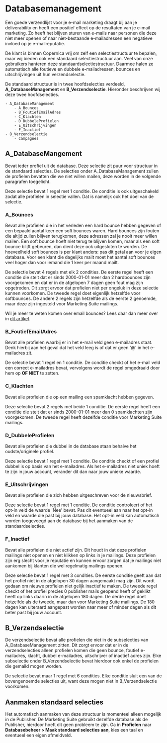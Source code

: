 # Databasemanagement
Een goede verzendlijst voor je e-mail marketing draagt bij aan je
deliverability en heeft een positief effect op de resultaten van je e-mail
marketing. Zo heeft het blijven sturen van e-mails naar
personen die deze niet meer openen of naar niet-bestaande e-mailadressen een
negatieve invloed op je e-mailreputatie.

De klant is binnen Copernica vrij om zelf een selectiestructuur te bepalen,
maar wij bieden ook een standaard selectiestructuur aan. Veel van onze
gebruikers hanteren deze standaardselectiestructuur. Daarmee halen ze
automatisch alle foutieve en dubbele e-mailadressen, bounces en
uitschrijvingen uit hun verzendselectie.

De standaard structuur is in twee hoofdselecties verdeeld,
**A_DatabaseManagement** en **B_Verzendselectie**. Hieronder beschrijven wij
deze twee hoofdselecties.

```
- A_DatabaseManagement
    - A_Bounces
    - B_FoutiefEmailAdres
    - C_Klachten
    - D_DubbeleProfielen
    - E_Uitschrijvingen
    - F_Inactief
- B_Verzendselectie
    - Campagnes
```

## A_DatabaseMangement
Bevat ieder profiel uit de database. Deze selectie zit puur voor structuur in
de standaard selecties. De selecties onder A_DatabaseManagement zullen de profielen
bevatten die we niet willen mailen, deze worden in de volgende paragrafen
toegelicht.

Deze selectie bevat 1 regel met 1 conditie. De conditie is ook
uitgeschakeld zodat alle profielen in selectie vallen. Dat is namelijk ook het
doel van de selectie.

### A_Bounces
Bevat alle profielen die in het verleden een hard bounce hebben gegeven of
een bepaald aantal keer een soft bounces waren. Hard bounces zijn fouten die
altijd zullen blijven terugkomen, deze adressen zal je nooit meer willen mailen.
Een soft bounce hoeft niet terug te blijven komen, maar als een soft bounce
blijft gebeuren, dan dient deze ook uitgesloten te worden. De hoeveelheid
soft bounces is per klant anders: pas dit getal aan voor je eigen database.
Voor een klant die dagelijks mailt moet het aantal soft bounces veel hoger dan
voor iemand die 1 keer per maand mailt.

De selectie bevat 4 regels met elk 2 condities. De eerste regel heeft een
conditie die stelt dat er sinds 2000-01-01 meer dan 2 hardbounces zijn
voorgekomen en dat er in de afgelopen 7 dagen geen fout mag zijn opgetreden.
Dit zorgt ervoor dat profielen niet per ongeluk in deze selectie kunnen
voorkomen. De tweede regel doet eigenlijk hetzelfde voor softbounces. De andere
2 regels zijn hetzelfde als de eerste 2 genoemde, maar deze zijn ingesteld voor
Marketing Suite mailings.

Wil je meer te weten komen over email bounces? Lees daar dan meer over in
[dit artikel](https://www.copernica.com/nl/documentation/bounces).

### B_FoutiefEmailAdres
Bevat alle profielen waarbij er in het e-mail veld geen e-mailadres staat.
Denk hierbij aan het geval dat het veld leeg is of dat er geen '@'
in het e-mailadres zit.

De selectie bevat 1 regel en 1 conditie. De conditie checkt of het e-mail veld
een correct e-mailadres bevat, vervolgens wordt de regel omgedraaid door hem op
**OF NIET** te zetten.

### C_Klachten
Bevat alle profielen die op een mailing een spamklacht hebben gegeven.

Deze selectie bevat 2 regels met beide 1 conditie. De eerste regel heeft een
conditie die stelt dat er sinds 2000-01-01 meer dan 0 spamklachten zijn
voorgekomen. De tweede regel heeft dezelfde conditie voor Marketing Suite
mailings.

### D_DubbeleProfielen
Bevat alle profielen die dubbel in de database staan behalve het
oudste/originele profiel.

Deze selectie bevat 1 regel met 1 conditie. De conditie checkt of een profiel
dubbel is op basis van het e-mailadres. Als het e-mailadres niet uniek hoeft te zijn
in jouw account, verander dit dan naar jouw unieke waarde.

### E_Uitschrijvingen
Bevat alle profielen die zich hebben uitgeschreven voor de nieuwsbrief.

Deze selectie bevat 1 regel met 1 conditie. De conditie controleert of het
opt-in veld de waarde 'Nee' bevat. Pas dit eventueel aan naar het opt-in veld
en waarde die past bij jouw database. Het opt-in veld kan automatisch worden
toegevoegd aan de database bij het aanmaken van de standaardselecties.

### F_Inactief
Bevat alle profielen die niet actief zijn. Dit houdt in dat deze profielen
mailings niet openen en niet klikken op links in je mailings. Deze profielen
zijn erg slecht voor je reputatie en kunnen ervoor zorgen dat je mailings niet
aankomen bij klanten die wel regelmatig mailings openen.

Deze selectie bevat 1 regel met 3 condities. De eerste conditie geeft aan dat
het profiel niet in de afgelopen 30 dagen aangemaakt mag zijn. Dit wordt gedaan
om nieuwe profielen niet gelijk inactief te maken. De tweede regel checkt of
het profiel precies 0 publisher mails geopend heeft of geklikt heeft op links
daarin in de afgelopen 180 dagen. De derde regel doet hetzelfde als de tweede,
maar dan voor Marketing Suite mailings. De 180 dagen kan uiteraard aangepast
worden naar meer of minder dagen als dit beter past bij jouw account.

## B_Verzendselectie
De verzendselectie bevat alle profielen die niet in de subselecties van
A_DatabaseManagement zitten. Dit zorgt ervoor dat er in de verzendselecties
alleen profielen komen die geen bounce, foutief e-mailadres, klacht,
dubbel e-mailadres, uitschrijver of inactief adres zijn. Elke subselectie
onder B_Verzendselectie bevat hierdoor ook enkel de profielen die gemaild mogen
worden.

De selectie bevat maar 1 regel met 6 condities. Elke conditie sluit een van de
bovengenoemde selecties uit, want deze mogen niet in B_Verzendselectie
voorkomen.

## Aanmaken standaard selecties
Het automatisch aanmaken van deze structuur is momenteel alleen mogelijk in de
Publisher. De Marketing Suite gebruikt dezelfde database als de Publisher,
hierdoor hoeft dit geen probleem te zijn. Ga in **Profielen** naar
**Databasebeheer > Maak standaard selecties aan**, kies een taal en eventueel
een eigen afmeldveld.
